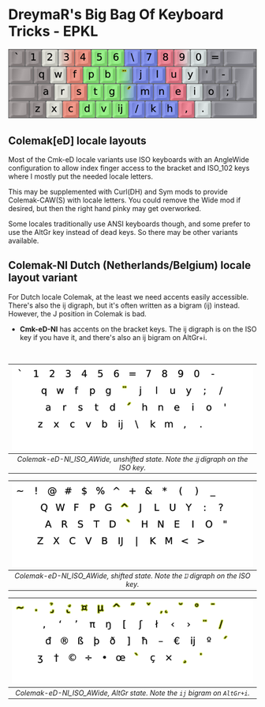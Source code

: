 DreymaR's Big Bag Of Keyboard Tricks - EPKL
===========================================

![EPKL help image for Colemak-eD-Nl-CAWS on an ISO board](./Cmk-eD-Nl_ISO-CAWS_s0_EPKL.png)
<br>

Colemak[eD] locale layouts
--------------------------
Most of the Cmk-eD locale variants use ISO keyboards with an AngleWide configuration to allow index finger access to the bracket and ISO_102 keys where I mostly put the needed locale letters.
  
This may be supplemented with Curl(DH) and Sym mods to provide Colemak-CAW(S) with locale letters. You could remove the Wide mod if desired, but then the right hand pinky may get overworked.
  
Some locales traditionally use ANSI keyboards though, and some prefer to use the AltGr key instead of dead keys. So there may be other variants available.
<br>

Colemak-Nl Dutch (Netherlands/Belgium) locale layout variant
------------------------------------------------------------
For Dutch locale Colemak, at the least we need accents easily accessible. There's also the ĳ digraph, but it's often written as a bigram (ij) instead. However, the J position in Colemak is bad.
- **Cmk-eD-Nl** has accents on the bracket keys. The ĳ digraph is on the ISO key if you have it, and there's also an ij bigram on AltGr+i.
<br>

|![EPKL help image for Colemak-eD-Nl AngleWide on an ISO board, unshifted state](./Cmk-eD-Nl_ISO_AWide/state0.png)|
|   :---:   |
|_Colemak-eD-Nl_ISO_AWide, unshifted state. Note the `ĳ` digraph on the ISO key._|

|![EPKL help image for Colemak-eD-Nl AngleWide on an ISO board, shifted state](./Cmk-eD-Nl_ISO_AWide/state1.png)|
|   :---:   |
|_Colemak-eD-Nl_ISO_AWide, shifted state. Note the `Ĳ` digraph on the ISO key._|

|![EPKL help image for Colemak-eD-Nl AngleWide on an ISO board, AltGr state](./Cmk-eD-Nl_ISO_AWide/state6.png)|
|   :---:   |
|_Colemak-eD-Nl_ISO_AWide, AltGr state. Note the `ij` bigram on `AltGr+i`._|
